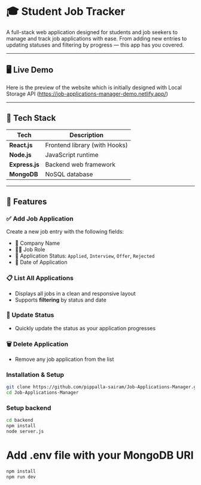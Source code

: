 # 🎓 Student Job Tracker

A full-stack web application designed for students and job seekers to manage and track job applications with ease. From adding new entries to updating statuses and filtering by progress — this app has you covered.

---

## 🖥️ Live Demo

Here is the preview of the website which is initially designed with Local Storage API (https://job-applications-manager-demo.netlify.app/)

---

## 🚀 Tech Stack

| Tech             | Description                    |
|------------------|--------------------------------|
| **React.js**     | Frontend library (with Hooks)  |
| **Node.js**      | JavaScript runtime             |
| **Express.js**   | Backend web framework          |
| **MongoDB**      | NoSQL database                 |

---

## 🎯 Features

### ✅ Add Job Application  
Create a new job entry with the following fields:
- 📌 Company Name  
- 🧑‍💼 Job Role  
- 🔁 Application Status: `Applied`, `Interview`, `Offer`, `Rejected`  
- 📅 Date of Application    

### 📋 List All Applications  
- Displays all jobs in a clean and responsive layout  
- Supports **filtering** by status and date

### 🔄 Update Status  
- Quickly update the status as your application progresses  

### 🗑️ Delete Application  
- Remove any job application from the list  


### Installation & Setup

```bash
git clone https://github.com/pippalla-sairam/Job-Applications-Manager.git
cd Job-Applications-Manager
```

### Setup backend
```bash
cd backend
npm install
node server.js
```

# Add .env file with your MongoDB URI

```bash
npm install
npm run dev
```
